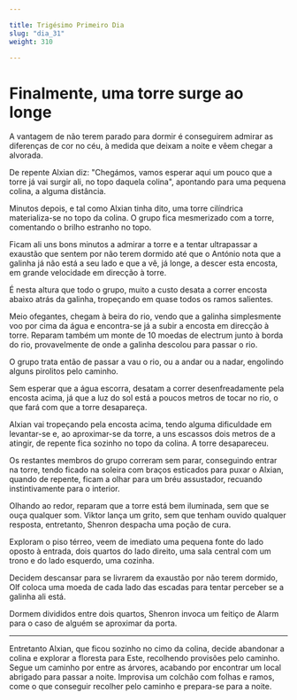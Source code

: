 ```yaml
---

title: Trigésimo Primeiro Dia
slug: "dia_31"
weight: 310

---
```


# Finalmente, uma torre surge ao longe

A vantagem de não terem parado para dormir é conseguirem admirar as diferenças de cor no céu, à medida que deixam a noite e vêem chegar a alvorada.

De repente Alxian diz: "Chegámos, vamos esperar aqui um pouco que a torre já vai surgir ali, no topo daquela colina", apontando para uma pequena colina, a alguma distância.

Minutos depois, e tal como Alxian tinha dito, uma torre cilíndrica materializa-se no topo da colina. O grupo fica mesmerizado com a torre, comentando o brilho estranho no topo.

Ficam ali uns bons minutos a admirar a torre e a tentar ultrapassar a exaustão que sentem por não terem dormido até que o António nota que a galinha já não está a seu lado e que a vê, já longe, a descer esta encosta, em grande velocidade em direcção à torre.

É nesta altura que todo o grupo, muito a custo desata a correr encosta abaixo atrás da galinha, tropeçando em quase todos os ramos salientes.

Meio ofegantes, chegam à beira do rio, vendo que a galinha simplesmente voo por cima da água e encontra-se já a subir a encosta em direcção à torre.
Reparam também um monte de 10 moedas de electrum junto à borda do rio, provavelmente de onde a galinha descolou para passar o rio.

O grupo trata então de passar a vau o rio, ou a andar ou a nadar, engolindo alguns pirolitos pelo caminho.

Sem esperar que a água escorra, desatam a correr desenfreadamente pela encosta acima, já que a luz do sol está a poucos metros de tocar no rio, o que fará com que a torre desapareça.

Alxian vai tropeçando pela encosta acima, tendo alguma dificuldade em levantar-se e, ao aproximar-se da torre, a uns escassos dois metros de a atingir, de repente fica sozinho no topo da colina. A torre desapareceu.

Os restantes membros do grupo correram sem parar, conseguindo entrar na torre, tendo ficado na soleira com braços esticados para puxar o Alxian, quando de repente, ficam a olhar para um bréu assustador, recuando instintivamente para o interior.

Olhando ao redor, reparam que a torre está bem iluminada, sem que se ouça qualquer som. Viktor lança um grito, sem que tenham ouvido qualquer resposta, entretanto, Shenron despacha uma poção de cura.

Exploram o piso térreo, veem de imediato uma pequena fonte do lado oposto à entrada, dois quartos do lado direito, uma sala central com um trono e do lado esquerdo, uma cozinha.

Decidem descansar para se livrarem da exaustão por não terem dormido, Olf coloca uma moeda de cada lado das escadas para tentar perceber se a galinha ali está.

Dormem divididos entre dois quartos, Shenron invoca um feitiço de Alarm para o caso de alguém se aproximar da porta.

---

Entretanto Alxian, que ficou sozinho no cimo da colina, decide abandonar a colina e explorar a floresta para Este, recolhendo provisões pelo caminho.
Segue um caminho por entre as árvores, acabando por encontrar um local abrigado para passar a noite. Improvisa um colchão com folhas e ramos, come o que conseguir recolher pelo caminho e prepara-se para a noite.
